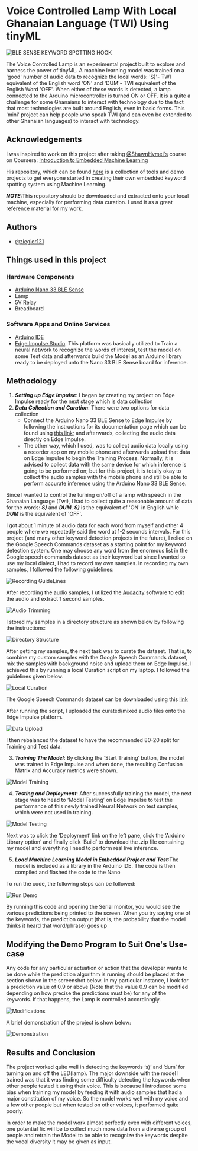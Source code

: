 
# Voice Controlled Lamp With Local Ghanaian Language (TWI) Using tinyML
![BLE SENSE KEYWORD SPOTTING HOOK](images/Nano33BLESense-VoiceControlledLED_hookup.JPG)

The Voice Controlled Lamp is an experimental project built to explore and harness the power of tinyML. A machine learning model was trained on a 'good' number of audio data to recognize the local words: 'S)'- TWI equivalent of the English word 'ON' and 'DUM'- TWI equivalent of the English Word 'OFF'. When either of these words is detected, a lamp connected to the Arduino microcontroller is turned ON or OFF. 
It is a quite a challenge for some Ghanaians to interact with technology due to the fact that most technologies are built around English, even in basic forms. This 'mini' project can help people who speak TWI (and can even be extended to other Ghanaian languages) to interact with technology.


## Acknowledgements
I was inspired to work on this project after taking [@ShawnHymel's](https://github.com/ShawnHymel) course on Coursera: [Introduction to Embedded Machine Learning](https://coursera.org/share/4e592ef014e55f51cb7cbd029be1fa7a)

His repository, which can be found [here](https://github.com/ShawnHymel/ei-keyword-spotting) is a collection of tools and demo projects to get everyone started in creating their own embedded keyword spotting system using Machine Learning. 

***NOTE***:This repository should be downloaded and extracted onto your local machine, especially for performing data curation. 
I used it as a great reference material for my work.


## Authors

- [@ziegler121](https://www.github.com/ziegler121)

## Things used in this project
### Hardware Components
- [Arduino Nano 33 BLE Sense](https://www.github.com/ziegler121)
- Lamp
- 5V Relay
- Breadboard

### Software Apps and Online Services
- [Arduino IDE](https://www.arduino.cc/en/software)
- [Edge Impulse Studio](https://www.edgeimpulse.com/). This platform was basically utilized to Train a neural network to recognize the words of interest, test the model on some Test data and afterwards build the Model as an Arduino library ready to be deployed unto the Nano 33 BLE Sense board for inference.

## Methodology
1. ***Setting up Edge Impulse***: I began by creating my project on Edge Impulse ready for the next stage which is data collection
2. ***Data Collection and Curation***: There were two options for data collection
   - Connect the Arduino Nano 33 BLE Sense to Edge Impulse by following the instructions for its documentation page which can be found using [this link](https://docs.edgeimpulse.com/docs/development-platforms/officially-supported-mcu-targets/arduino-nano-33-ble-sense); and afterwards, collecting the audio data directly on Edge Impulse.
   - The other way, which I used, was to collect audio data locally using a recorder app on my mobile phone and afterwards upload that data on Edge Impulse to begin the Training Process. Normally, it is advised to collect data with the same device for which inference is going to be performed on; but for this project, it is totally okay to collect the audio samples with the mobile phone and still be able to perform accurate inference using the Arduino Nano 33 BLE Sense.
  
Since I wanted to control the turning on/off of a lamp with speech in the Ghanaian Language (Twi), I had to collect quite a reasonable amount of data for the words: ***S)*** and ***DUM***. ***S)*** is the equivalent of 'ON' in English while ***DUM*** is the equivalent of 'OFF'.

I got about 1 minute of audio data for each word from myself and other 4 people where we repeatedly said the word at 1-2 seconds intervals.
For this project (and many other keyword detection projects in the future), I relied on the Google Speech Commands dataset as a starting point for my keyword detection system. One may choose any word from the enormous list in the Google speech commands dataset as their keyword but since I wanted to use my local dialect, I had to record my own samples.
In recording my own samples, I followed the following guidelines:

![Recording GuideLines](images/recording_guidelines.PNG)

After recording the audio samples, I utilized the [Audacity](https://www.audacityteam.org/) software to edit the audio and extract 1 second samples.

![Audio Trimming](images/audio_cutting.PNG)

I stored my samples in a directory structure as shown below by following the instructions:

![Directory Structure](images/directory_structure.PNG)

After getting my samples, the next task was to curate the dataset. That is, to combine my custom samples with the Google Speech Commands dataset, mix the samples with background noise and upload them on Edge Impulse. I achieved this by running a local Curation script on my laptop. I followed the guidelines given below:

![Local Curation](images/local_curation_instructions.PNG)

The Google Speech Commands dataset can be downloaded using this [link](http://download.tensorflow.org/data/speech_commands_v0.02.tar.gz)

After running the script, I uploaded the curated/mixed audio files onto the Edge Impulse platform.

![Data Upload](images/data_upload.PNG)

I then rebalanced the dataset to have the recommended 80-20 split for Training and Test data.

3. ***Training The Model***: By clicking the ‘Start Training’ button, the model was trained in Edge Impulse and when done, the resulting Confusion Matrix and Accuracy metrics were shown.

![Model Training](images/model_training.PNG)

4. ***Testing and Deployment***: After successfully training the model, the next stage was to head to ‘Model Testing’ on Edge Impulse to test the performance of this newly trained Neural Network on test samples, which were not used in training.

![Model Testing](images/test_voice_model.PNG)

Next was to click the ‘Deployment’ link on the left pane, click the ‘Arduino Library option’ and finally click ‘Build’ to download the .zip file containing my model and everything I need to perform real live inference.

5. ***Load Machine Learning Model in Embedded Project and Test***:The model is included as a library in the Arduino IDE. The code is then compiled and flashed the code to the Nano

To run the code, the following steps can be followed:

![Run Demo](images/run_demo_keyword.PNG)

By running this code and opening the Serial monitor, you would see the various predictions being printed to the screen. When you try saying one of the keywords, the prediction output (that is, the probability that the model thinks it heard that word/phrase) goes up

## Modifying the Demo Program to Suit One's Use-case
Any code for any particular actuation or action that the developer wants to be done while the prediction algorithm is running should be placed at the section shown in the screenshot below. 
In my particular instance, I look for a prediction value of 0.9 or above (Note that the value 0.9 can be modified depending on how precise the predictions must be) for any of the keywords. If that happens, the Lamp is controlled accordinngly.

![Modifications](images/modification.JPG)

A brief demonstration of the project is show below:

![Demonstration](images/demonstration.gif)

## Results and Conclusion
The project worked quite well in detecting the keywords ‘s)’ and ‘dum’ for turning on and off the LED(lamp). 
The major downside with the model I trained was that it was finding some difficulty detecting the keywords when other people tested it using their voice. 
This is because I introduced some bias when training my model by feeding it with audio samples that had a major constitution of my voice. So the model works well with my voice and a few other people but when tested on other voices, it performed quite poorly. 

In order to make the model work almost perfectly even with different voices, one potential fix will be to collect much more data from a diverse group of people and retrain the Model to be able to recognize the keywords despite the vocal diversity it may be given as input.
